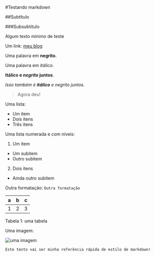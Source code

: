 #Testando markdown

##Subtítulo

###Subsubtítulo

Algum texto mínimo de teste

Um link: [meu blog](http:\\pharmak.blogstpot.com)

Uma palavra em **negrito**.

Uma palavra em *itálico*.

**Itálico e _negrito_ juntos**. 

_Isso também é **itálico** e negrito juntos._

> Agora deu!

Uma lista:

- Um item
- Dois itens
- Três itens
 
Uma lista numerada e com níveis:

1. Um item
  - Um subitem
  - Outro subitem
2. Dois itens
  - Ainda outro subitem

Outra formatação: `Outra formatação`

a | b | c
--- | --- | ---
1 | 2 | 3
Tabela 1: uma tabela

Uma imagem:

![uma imagem](http://i3.kym-cdn.com/photos/images/original/000/694/985/55a.png)

```
Este texto vai ser minha referência rápida de estilo de markdown!
```
